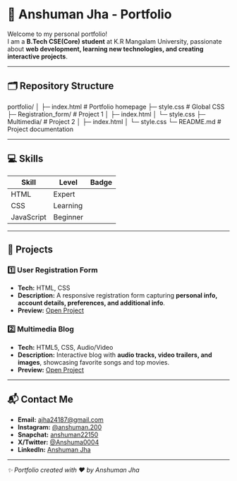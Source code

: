 # 🌟 Anshuman Jha - Portfolio



Welcome to my personal portfolio!  
I am a **B.Tech CSE(Core) student** at K.R Mangalam University, passionate about **web development, learning new technologies, and creating interactive projects**.

---

## 🗂 Repository Structure

portfolio/
│
├─ index.html # Portfolio homepage
├─ style.css # Global CSS
├─ Registration_form/ # Project 1
│ ├─ index.html
│ └─ style.css
├─ Multimedia/ # Project 2
│ ├─ index.html
│ └─ style.css
└─ README.md # Project documentation

---

## 💻 Skills

| Skill        | Level     | Badge |
|--------------|----------|-------|
| HTML         | Expert   | 
| CSS          | Learning | 
| JavaScript   | Beginner | 

---

## 🚀 Projects

### 1️⃣ User Registration Form
- **Tech:** HTML, CSS  
- **Description:** A responsive registration form capturing **personal info, account details, preferences, and additional info**.  
- **Preview:** [Open Project](./Registration_form/index.html)  

### 2️⃣ Multimedia Blog
- **Tech:** HTML5, CSS, Audio/Video  
- **Description:** Interactive blog with **audio tracks, video trailers, and images**, showcasing favorite songs and top movies.  
- **Preview:** [Open Project](./Multimedia/index.html)  

---

## 📬 Contact Me

- **Email:** [ajha24187@gmail.com](mailto:ajha24187@gmail.com)  
- **Instagram:** [@anshuman.200](https://www.instagram.com/anshuman.200/)  
- **Snapchat:** [anshuman22150](https://www.snapchat.com/add/anshuman22150)  
- **X/Twitter:** [@Anshuma0004](https://x.com/Anshuma0004)  
- **LinkedIn:** [Anshuman Jha](https://www.linkedin.com/in/anshuman-jha-a4b549369/)

---

*✨ Portfolio created with ❤️ by Anshuman Jha*
